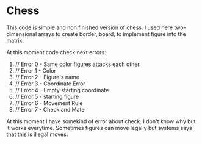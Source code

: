# Chess

This code is simple and non finished version of chess.
I used here two-dimensional arrays to create border, board, to implement figure into the matrix.

At this moment code check next errors:

1. // Error 0 - Same color figures attacks each other.
2. // Error 1 - Color
3. // Error 2 - Figure's name
4. // Error 3 - Coordinate Error
5. // Error 4 - Empty starting coordinate
6. //  Error 5 - starting figure
7. // Error 6 - Movement Rule
8. //  Error 7 - Check and Mate


At this moment I have somekind of error about check. I don't know why but it works everytime. Sometimes figures can move legally but systems says that this is illegal moves.
